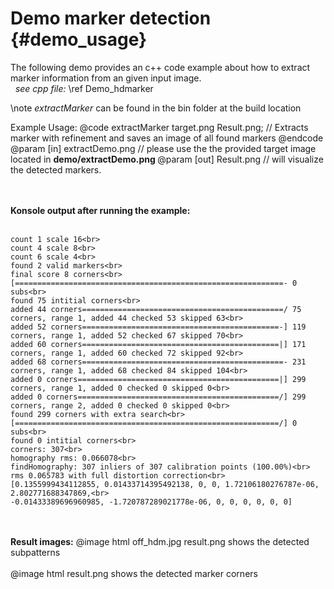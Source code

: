 Demo marker detection {#demo_usage}
================

The following demo provides an c++ code example about how to extract marker information from an given input image.
<br>
&nbsp; <VAR>see cpp file:</VAR>  \ref Demo_hdmarker
<br>

\note
<VAR> extractMarker </VAR> can be found in the bin folder at the build location


Example Usage:
 @code
     extractMarker target.png Result.png; // Extracts marker with refinement and saves an image of all found markers
 @endcode
 @param [in] extractDemo.png // please use the the provided target image located in <STRONG> demo/extractDemo.png </STRONG>
 @param [out]  Result.png // will visualize the detected markers.
 <br>
<br>
<br>

<STRONG>Konsole output after running the example:</STRONG>
<br><br>
~~~
count 1 scale 16<br>
count 4 scale 8<br>
count 6 scale 4<br>
found 2 valid markers<br>
final score 8 corners<br>
[============================================================- 0 subs<br>
found 75 intitial corners<br>
added 44 corners=============================================/ 75 corners, range 1, added 44 checked 53 skipped 63<br>
added 52 corners============================================-] 119 corners, range 1, added 52 checked 67 skipped 70<br>
added 60 corners============================================|] 171 corners, range 1, added 60 checked 72 skipped 92<br>
added 68 corners=============================================- 231 corners, range 1, added 68 checked 84 skipped 104<br>
added 0 corners=============================================|] 299 corners, range 1, added 0 checked 0 skipped 0<br>
added 0 corners=============================================/] 299 corners, range 2, added 0 checked 0 skipped 0<br>
found 299 corners with extra search<br>
[===========================================================/] 0 subs<br>
found 0 intitial corners<br>
corners: 307<br>
homography rms: 0.066078<br>
findHomography: 307 inliers of 307 calibration points (100.00%)<br>
rms 0.065783 with full distortion correction<br>
[0.1355999434112855, 0.01433714395492138, 0, 0, 1.72106180276787e-06, 2.802771688347869,<br>
-0.01433389696960985, -1.720787289021778e-06, 0, 0, 0, 0, 0, 0]
~~~
<br>
<br>
<STRONG>Result images:</STRONG>
@image html off_hdm.jpg result.png shows the detected subpatterns
<br>
<br>
@image html result.png shows the detected marker corners
<br>
